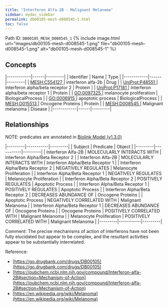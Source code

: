 ```yaml
---
title: "Interferon Alfa-2B - Malignant Melanoma"
sidebar: mydoc_sidebar
permalink: db00105-mesh-d008545-1.html
toc: false 
---
```



Path ID: `DB00105_MESH_D008545_1`
{% include image.html url="images/db00105-mesh-d008545-1.png" file="db00105-mesh-d008545-1.png" alt="db00105-mesh-d008545-1" %}

## Concepts

|------------|------|---------|
| Identifier | Name | Type    |
|------------|------|---------|
| <a href="https://identifiers.org/MESH:C554127">MESH:C554127 </a> | interferon alfa-2b | Drug |
| <a href="https://identifiers.org/UniProt:P48551">UniProt:P48551 </a> | Interferon alpha/beta receptor 2 | Protein |
| <a href="https://identifiers.org/UniProt:P17181">UniProt:P17181 </a> | Interferon alpha/beta receptor 1 | Protein |
| <a href="https://identifiers.org/GO:0097325">GO:0097325 </a> | melanocyte proliferation | BiologicalProcess |
| <a href="https://identifiers.org/GO:0006915">GO:0006915 </a> | apoptotic process | BiologicalProcess |
| <a href="https://identifiers.org/MESH:D015513">MESH:D015513 </a> | Oncogene Proteins | Protein |
| <a href="https://identifiers.org/MESH:D008545">MESH:D008545 </a> | Malignant melanoma | Disease |
|------------|------|---------|

## Relationships


NOTE: predicates are annotated in <a href="https://github.com/biolink/biolink-model/releases/tag/v1.3.0">Biolink Model (v1.3.0)</a>

|---------|-----------|---------|
| Subject | Predicate | Object  |
|---------|-----------|---------|
| Interferon Alfa-2B | MOLECULARLY INTERACTS WITH | Interferon Alpha/Beta Receptor 2 |
| Interferon Alfa-2B | MOLECULARLY INTERACTS WITH | Interferon Alpha/Beta Receptor 1 |
| Interferon Alpha/Beta Receptor 2 | NEGATIVELY REGULATES | Melanocyte Proliferation |
| Interferon Alpha/Beta Receptor 1 | NEGATIVELY REGULATES | Melanocyte Proliferation |
| Interferon Alpha/Beta Receptor 2 | POSITIVELY REGULATES | Apoptotic Process |
| Interferon Alpha/Beta Receptor 1 | POSITIVELY REGULATES | Apoptotic Process |
| Interferon Alpha/Beta Receptor 2 | DECREASES ABUNDANCE OF | Oncogene Proteins |
| Apoptotic Process | NEGATIVELY CORRELATED WITH | Malignant Melanoma |
| Interferon Alpha/Beta Receptor 1 | DECREASES ABUNDANCE OF | Oncogene Proteins |
| Oncogene Proteins | POSITIVELY CORRELATED WITH | Malignant Melanoma |
| Melanocyte Proliferation | POSITIVELY CORRELATED WITH | Malignant Melanoma |
|---------|-----------|---------|

Comment: The precise mechanisms of action of interferons have not been fully elucidated but appear to be complex, and the resultant activities appear to be substantially interrelated.

Reference: 
  - [https://go.drugbank.com/drugs/DB00105](https://go.drugbank.com/drugs/DB00105)
  - [https://pubchem.ncbi.nlm.nih.gov/compound/Interferon-alfa-2B#section=Mechanism-of-Action](https://pubchem.ncbi.nlm.nih.gov/compound/Interferon-alfa-2B#section=Mechanism-of-Action)
  - [https://en.wikipedia.org/wiki/Melanoma](https://en.wikipedia.org/wiki/Melanoma)
